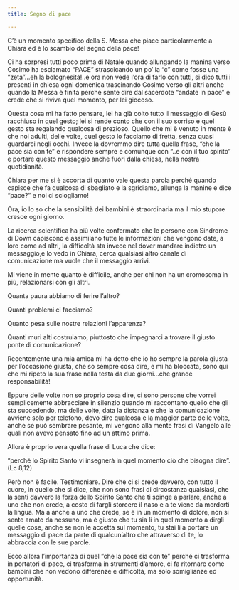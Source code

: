 ```yaml
---
title: Segno di pace

---
```

C’è un momento specifico della S. Messa che piace particolarmente a Chiara ed è lo scambio del segno della pace!

Ci ha sorpresi tutti poco prima di Natale quando allungando la manina verso Cosimo ha esclamato “PACE” strascicando un po’ la “c” come fosse una “zeta”...eh la bolognesità!..e ora non vede l’ora di farlo con tutti, si dico tutti i presenti in chiesa ogni domenica trascinando Cosimo verso gli altri anche quando la Messa è finita perché sente dire dal sacerdote “andate in pace” e crede che si riviva quel momento, per lei giocoso.

Questa cosa mi ha fatto pensare, lei ha già colto tutto il messaggio di Gesù racchiuso in quel gesto; lei si rende conto che con il suo sorriso e quel gesto sta regalando qualcosa di prezioso. Quello che mi è venuto in mente è che noi adulti, delle volte, quel gesto lo facciamo di fretta, senza quasi guardarci negli occhi. Invece la dovremmo dire tutta quella frase, “che la pace sia con te” e rispondere sempre e comunque con “..e con il tuo spirito” e portare questo messaggio anche fuori dalla chiesa, nella nostra quotidianità.

Chiara per me si è accorta di quanto vale questa parola perché quando capisce che fa qualcosa di sbagliato e la sgridiamo, allunga la manine e dice “pace?” e noi ci sciogliamo!

Ora, io lo so che la sensibilità dei bambini è straordinaria ma il mio stupore cresce ogni giorno.

La ricerca scientifica ha più volte confermato che le persone con Sindrome di Down capiscono e assimilano tutte le informazioni che vengono date, a loro come ad altri, la difficoltà sta invece nel dover mandare indietro un messaggio,e lo vedo in Chiara, cerca qualsiasi altro canale di comunicazione ma vuole che il messaggio arrivi.

Mi viene in mente quanto è difficile, anche per chi non ha un cromosoma in più, relazionarsi con gli altri.

Quanta paura abbiamo di ferire l’altro?

Quanti problemi ci facciamo?

Quanto pesa sulle nostre relazioni l’apparenza?

Quanti muri alti costruiamo, piuttosto che impegnarci a trovare il giusto ponte di comunicazione?

Recentemente una mia amica mi ha detto che io ho sempre la parola giusta per l’occasione giusta, che so sempre cosa dire, e mi ha bloccata, sono qui che mi ripeto la sua frase nella testa da due giorni...che grande responsabilità!

Eppure delle volte non so proprio cosa dire, ci sono persone che vorrei semplicemente abbracciare in silenzio quando mi raccontano quello che gli sta succedendo, ma delle volte, data la distanza e che la comunicazione avviene solo per telefono, devo dire qualcosa e la maggior parte delle volte, anche se può sembrare pesante, mi vengono alla mente frasi di Vangelo alle quali non avevo pensato fino ad un attimo prima.

Allora è proprio vera quella frase di Luca che dice:

“perché lo Spirito Santo vi insegnerà in quel momento ciò che bisogna dire”. (Lc 8,12)

Però non è facile. Testimoniare. Dire che ci si crede davvero, con tutto il cuore, in quello che si dice, che non sono frasi di circostanza qualsiasi, che la senti davvero la forza dello Spirito Santo che ti spinge a parlare, anche a uno che non crede, a costo di fargli storcere il naso e a te viene da morderti la lingua. Ma a anche a uno che crede, se è in un momento di dolore, non si sente amato da nessuno, ma è giusto che tu sia li in quel momento a dirgli quelle cose, anche se non le accetta sul momento, tu stai li a portare un messaggio di pace da parte di qualcun’altro che attraverso di te, lo abbraccia con le sue parole.

Ecco allora l’importanza di quel “che la pace sia con te” perché ci trasforma in portatori di pace, ci trasforma in strumenti d’amore, ci fa ritornare come bambini che non vedono differenze e difficoltà, ma solo somiglianze ed opportunità.